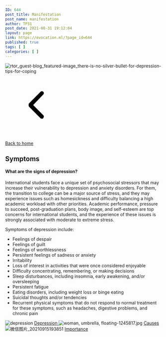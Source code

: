 ```yaml
---
ID: 644
post_title: Manifestation
post_name: manifestation
author: TP31
post_date: 2021-08-31 19:12:04
layout: page
link: https://evocation.ml/?page_id=644
published: true
tags: [ ]
categories: [ ]
---
```

<img src="http://evocation.ml/wp-content/uploads/2021/09/rtor_guest-blog_featured-image_there-is-no-silver-bullet-for-depression-tips-for-coping.jpg" title="rtor_guest-blog_featured-image_there-is-no-silver-bullet-for-depression-tips-for-coping" alt="rtor_guest-blog_featured-image_there-is-no-silver-bullet-for-depression-tips-for-coping" />															
			<a href="https://evocation.ml/">
			<svg xmlns="http://www.w3.org/2000/svg" xmlns:xlink="http://www.w3.org/1999/xlink" viewBox="0 0 1024 1024" width="200" height="200"><defs><style type="text/css"></style></defs><path d="M608 736c-6.4 0-19.2 0-25.6-6.4l-192-192C384 524.8 384 499.2 390.4 486.4l192-192c12.8-12.8 32-12.8 44.8 0s12.8 32 0 44.8L460.8 512l166.4 166.4c12.8 12.8 12.8 32 0 44.8C627.2 736 614.4 736 608 736z"></path></svg>			</a>
			<p><a href="https://evocation.ml/">Back to home</a></p>		
			<h2>Symptoms</h2>		
			<h4>What are the signs of depression?</h4>		
		<p>International students face a unique set of psychosocial stressors that may increase their vulnerability to depression and anxiety disorders. For them, the transition to college can be a major source of stress, and they may experience issues such as homesickness and difficulty balancing a high academic workload with other priorities. Academic performance, pressure to succeed, post-graduation plans, body image, and self-esteem are top concerns for international students, and the experience of these issues is strongly associated with moderate to extreme stress.</p><p>Symptoms of depression include:</p><ul><li>Feelings of despair</li><li>Feelings of guilt</li><li>Feelings of worthlessness</li><li>Persistent feelings of sadness or anxiety</li><li>Irritability</li><li>Loss of interest in activities that were once considered enjoyable</li><li>Difficulty concentrating, remembering, or making decisions</li><li>Sleep disturbances, including insomnia, early awakening, and/or oversleeping</li><li>Persistent fatigue</li><li>Eating disorders, including weight loss or binge eating</li><li>Suicidal thoughts and/or tendencies</li><li>Recurrent physical symptoms that do not respond to normal treatment for these symptoms, such as headaches, digestive problems, and chronic pain</li></ul>		
															<img src="http://evocation.ml/wp-content/uploads/elementor/thumbs/depression-1-scaled-pcp07h7jgqcfajupg7wlp6zy3wxq5ztd4nbxjrkngw.jpg" title="depression" alt="depression" />															
			<a href="https://evocation.ml/?page_id=608" role="button">
						Depression
					</a>
															<img src="http://evocation.ml/wp-content/uploads/elementor/thumbs/woman-umbrella-floating-1245817-pcp07h7jgqcfajupg7wlp6zy3wxq5ztd4nbxjrkngw.jpg" title="woman-umbrella-floating-1245817" alt="woman, umbrella, floating-1245817.jpg" />															
			<a href="https://evocation.ml/?page_id=633" role="button">
						Causes
					</a>
															<img src="http://evocation.ml/wp-content/uploads/elementor/thumbs/微信图片_20210915193851-pd58hq14hwn2kyfs8dyip9xlwxtj60b6ehtfr7vzyo.jpg" title="微信图片_20210915193851" />															
			<a href="https://evocation.ml/?page_id=771" role="button">
						Importance
					</a>